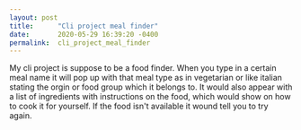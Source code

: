 ```yaml
---
layout: post
title:      "Cli project meal finder"
date:       2020-05-29 16:39:20 -0400
permalink:  cli_project_meal_finder
---
```


My cli project is suppose to be a food finder. When you type in a certain meal name it will pop up with that meal type as in vegetarian or like italian stating the orgin or food group which it belongs to. It would also appear with a list of ingredients with instructions on the food, which would show on how to cook it for yourself. If the food isn't available it wound tell you to try again. 
